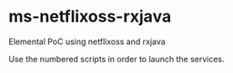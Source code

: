 # ms-netflixoss-rxjava
Elemental PoC using netflixoss and rxjava

Use the numbered scripts in order to launch the services. 
